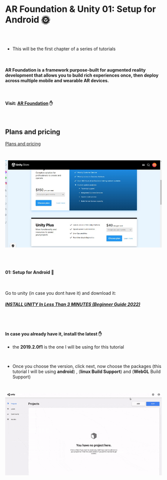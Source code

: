 # AR Foundation & Unity 01: Setup for Android 🌞

<br>
<br>

- This will be the first chapter of a series of tutorials

<!-- - CRedits: [AR foundation 01: setup for android](https://youtu.be/0mpsiO2lCx0) by **Dinesh Punni** -->

<br>

#### AR Foundation is a framework purpose-built for augmented reality development that allows you to build rich experiences once, then deploy across multiple mobile and wearable AR devices.

<br>

#### Visit: [AR Foundation](https://unity.com/unity/features/arfoundation) ✋

<br>

## Plans and pricing

[Plans and pricing](https://store.unity.com/front-page?check_logged_in=1)

<br>

[<img src="./read-img/plans-pricing.jpg"/>]()

<br>
<br>

#### 01: Setup for Android 🍰

<br>

Go to unity (in case you dont have it) and download it:

##### [INSTALL UNITY In Less Than 3 MINUTES (Beginner Guide 2022)](https://www.youtube.com/watch?v=5aqCVUt8KY4)

<br>
<br>

#### In case you already have it, install the latest ✋

- the **2019.2.0f1** is the one I will be using for this tutorial

<br>

- Once you choose the version, click next, now choose the packages (this tutorial I will be using **android**) , (**linux Build Support**) and (**WebGL** Build Support)

<br>

[<img src="./read-img/installing-packages.gif"/>]()

